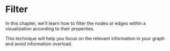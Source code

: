 # Filter

In this chapter, we'll learn how to filter the nodes or edges within a visualization according to their properties.

This technique will help you focus on the relevant information in your graph and avoid information overload.

